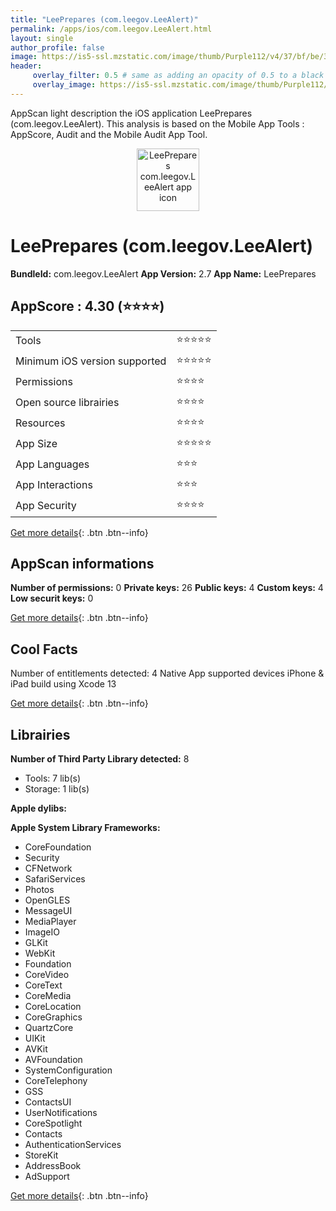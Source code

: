 ```yaml
---
title: "LeePrepares (com.leegov.LeeAlert)"
permalink: /apps/ios/com.leegov.LeeAlert.html
layout: single
author_profile: false
image: https://is5-ssl.mzstatic.com/image/thumb/Purple112/v4/37/bf/be/37bfbedb-e2bc-03fe-45e8-50a724d03c13/AppIcons-1x_U007emarketing-0-7-85-220.png/512x512bb.jpg
header: 
     overlay_filter: 0.5 # same as adding an opacity of 0.5 to a black background
     overlay_image: https://is5-ssl.mzstatic.com/image/thumb/Purple112/v4/37/bf/be/37bfbedb-e2bc-03fe-45e8-50a724d03c13/AppIcons-1x_U007emarketing-0-7-85-220.png/512x512bb.jpg
---
```

AppScan light description the iOS application LeePrepares (com.leegov.LeeAlert). This analysis is based on the Mobile App Tools : AppScore, Audit and the Mobile Audit App Tool.

  
  
<div style="text-align: center;"><img src="https://is5-ssl.mzstatic.com/image/thumb/Purple112/v4/37/bf/be/37bfbedb-e2bc-03fe-45e8-50a724d03c13/AppIcons-1x_U007emarketing-0-7-85-220.png/512x512bb.jpg" width="100" height="100" alt="LeePrepares com.leegov.LeeAlert app icon"></div>  
  
# LeePrepares (com.leegov.LeeAlert)

**BundleId:** com.leegov.LeeAlert
**App Version:** 2.7
**App Name:** LeePrepares


## AppScore : 4.30 (⭐️⭐️⭐️⭐️) 

<table>
<tr><td> Tools </td><td> ⭐️⭐️⭐️⭐️⭐️ </td></tr>
<tr><td> Minimum iOS version supported </td><td> ⭐️⭐️⭐️⭐️⭐️ </td></tr>
<tr><td> Permissions </td><td> ⭐️⭐️⭐️⭐️ </td></tr>
<tr><td> Open source librairies </td><td> ⭐️⭐️⭐️⭐️ </td></tr>
<tr><td> Resources </td><td> ⭐️⭐️⭐️⭐️ </td></tr>
<tr><td> App Size </td><td> ⭐️⭐️⭐️⭐️⭐️ </td></tr>
<tr><td> App Languages </td><td> ⭐️⭐️⭐️ </td></tr>
<tr><td> App Interactions </td><td> ⭐️⭐️⭐️ </td></tr>
<tr><td> App Security </td><td> ⭐️⭐️⭐️⭐️ </td></tr>
</table>

[Get more details](/pricing.html){: .btn .btn--info}  
  
## AppScan informations 

**Number of permissions:** 0
**Private keys:** 26
**Public keys:** 4
**Custom keys:** 4
**Low securit keys:** 0
  
[Get more details](/pricing.html){: .btn .btn--info}

## Cool Facts

Number of entitlements detected: 4
Native App
supported devices iPhone & iPad
build using Xcode 13
  
[Get more details](/pricing.html){: .btn .btn--info}

## Librairies 
**Number of Third Party Library detected:** 8
- Tools: 7 lib(s)
- Storage: 1 lib(s)

**Apple dylibs:**


**Apple System Library Frameworks:**
- CoreFoundation
- Security
- CFNetwork
- SafariServices
- Photos
- OpenGLES
- MessageUI
- MediaPlayer
- ImageIO
- GLKit
- WebKit
- Foundation
- CoreVideo
- CoreText
- CoreMedia
- CoreLocation
- CoreGraphics
- QuartzCore
- UIKit
- AVKit
- AVFoundation
- SystemConfiguration
- CoreTelephony
- GSS
- ContactsUI
- UserNotifications
- CoreSpotlight
- Contacts
- AuthenticationServices
- StoreKit
- AddressBook
- AdSupport


  
[Get more details](/pricing.html){: .btn .btn--info}

